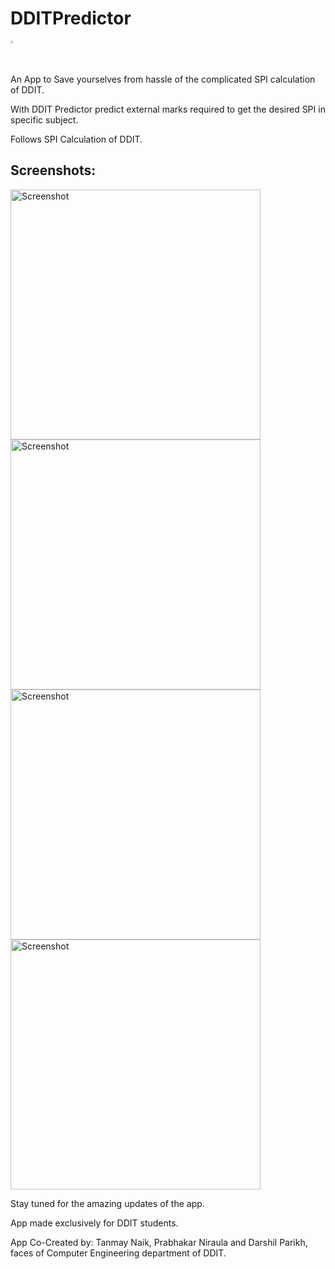 # DDITPredictor

  <a href='https://play.google.com/store/apps/details?id=com.ddit.predictor&pcampaignid=MKT-Other-global-all-co-prtnr-py-PartBadge-Mar2515-1'><img style="width: 1%; height: 1%" alt='Get it on Google Play' src='https://play.google.com/intl/en_us/badges/images/generic/en_badge_web_generic.png'/></a>

An App to Save yourselves from hassle of the complicated SPI calculation of DDIT.

With DDIT Predictor predict external marks required to get the desired SPI in specific subject.

Follows SPI Calculation of DDIT.

## Screenshots:
<img src="https://user-images.githubusercontent.com/14089816/32645999-3da66150-c610-11e7-8653-5ab3aca4c62a.png" height="400" alt="Screenshot"/> <img src="https://user-images.githubusercontent.com/14089816/32646000-3dd8c6e0-c610-11e7-8f44-bd55584fda8d.png" height="400" alt="Screenshot"/> <img src="https://user-images.githubusercontent.com/14089816/32646001-3e0e459a-c610-11e7-9d80-593809c9ed80.png" height="400" alt="Screenshot"/> <img src="https://user-images.githubusercontent.com/14089816/32646002-3e448c4a-c610-11e7-9974-14a77215a84c.png" height="400" alt="Screenshot"/> 

Stay tuned for the amazing updates of the app.

App made exclusively for DDIT students.


App Co-Created by:
Tanmay Naik, Prabhakar Niraula and Darshil Parikh, faces of Computer Engineering department of DDIT.
